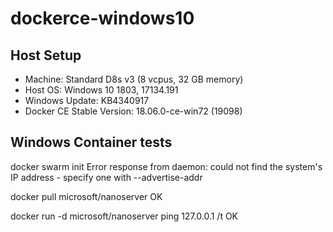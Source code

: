 # dockerce-windows10

## Host Setup
* Machine: Standard D8s v3 (8 vcpus, 32 GB memory)
* Host OS: Windows 10 1803, 17134.191
* Windows Update: KB4340917
* Docker CE Stable Version: 18.06.0-ce-win72 (19098)

## Windows Container tests

docker swarm init
Error response from daemon: could not find the system's IP address - specify one with --advertise-addr

docker pull microsoft/nanoserver
OK

docker run -d microsoft/nanoserver ping 127.0.0.1 /t
OK

